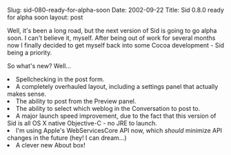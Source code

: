 Slug: sid-080-ready-for-alpha-soon
Date: 2002-09-22
Title: Sid 0.8.0 ready for alpha soon
layout: post

Well, it&#39;s been a long road, but the next version of Sid is going to go alpha soon. I can&#39;t believe it, myself. After being out of work for several months now I finally decided to get myself back into some Cocoa development - Sid being a priority.

So what&#39;s new? Well...
<li>Spellchecking in the post form.</li>
<li>A completely overhauled layout, including a settings panel that actually makes sense.</li>
<li>The ability to post from the Preview panel.</li>
<li>The ability to select which weblog in the Conversation to post to.</li>
<li>A major launch speed improvement, due to the fact that this version of Sid is all OS X native Objective-C - no JRE to launch.</li>
<li>I&#39;m using Apple&#39;s WebServicesCore API now, which <i>should</i> minimize API changes in the future (hey! I can dream...)</li>
<li>A clever new About box!</li>

